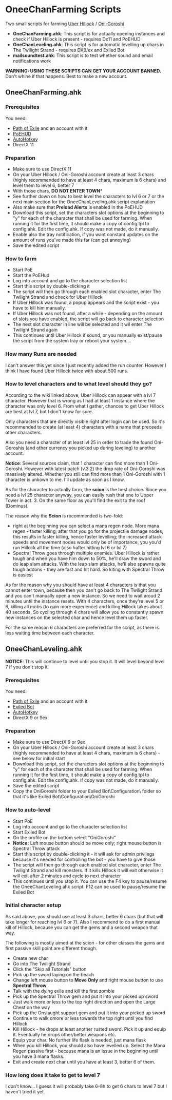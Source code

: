# OneeChanFarming Scripts

Two small scripts for farming [Uber Hillock](https://pathofexile.gamepedia.com/Hillock#Uber_Hillock) / [Oni-Goroshi](https://pathofexile.gamepedia.com/Oni-Goroshi)

* **OneChanFarming.ahk**: This script is for actually opening instances and check if Uber Hillock is present - requires Dx11 and PoEHUD
* **OneChanLeveling.ahk**: This script is for automatic levelling up chars in The Twilight Strand - requires DX9/ex and Exiled Bot
* **mailsoundtest.ahk**: This script is to test whether sound and email notifications work


**WARNING: USING THESE SCRIPTS CAN GET YOUR ACCOUNT BANNED.** Don't whine if that happens. Best to make a new account.

## OneeChanFarming.ahk

### Prerequisites

You need:
* [Path of Exile](https://www.pathofexile.com/) and an account with it
* [PoEHUD](https://github.com/TehCheat/PoEHUD)
* [AutoHotkey](https://autohotkey.com/)
* DirectX 11

### Preparation

* Make sure to use DirectX 11
* On your Uber Hillock / Oni-Goroshi account create at least 3 chars (highly recommended to have at least 4 chars, maximum is 6 chars) and level them to level 6, better 7
* With those chars, **DO NOT ENTER TOWN*** 
* See further down on how to best level the characters to lvl 6 or 7 or the next main section for the OneeChanLeveling.ahk script explanation
* Also make sure that **Preload Alerts** is enabled in the PoEHUD
* Download this script, set the characters slot options at the beginning to "y" for each of the character that shall be used for farming. When running it for the first time, it should make a copy of config.tpl to config.ahk. Edit the config.ahk. If copy was not made, do it manually.
* Enable also the tray notification, if you want constant updates on the amount of runs you've made this far (can get annoying)
* Save the edited script

### How to farm

* Start PoE
* Start the PoEHud
* Log into account and go to the character selection list
* Start this script by double-clicking it
* The script will then go through each enabled slot character, enter The Twilight Strand and check for Uber Hillock
* If Uber Hillock was found, a popup appears and the script exist - you have to kill him manually.
* If Uber Hillock was not found, after a while - depending on the amount of slots you have enabled, the script will go back to character selection
* The next slot character in line will be selected and it wil enter The Twilight Strand again
* This continues until Uber Hillock if sound, or you manually exist/pause the script from the system tray or reboot your system....

### How many Runs are needed

I can't answer this yet since I just recently added the run counter. However I think I have found Uber Hillock twice with about 500 runs.

### How to level characters and to what level should they go?

According to the wiki linked above, Uber Hillock can appear with a lvl 7 character. However that is wrong as I had at least 1 instance where the character was only level 6.
From what I gather, chances to get Uber Hillock are best at lvl 7, but I don't know for sure.

Only characters that are directly visible right after login can be used. So it's recommended to create (at least 4) characters with a name that preceeds other characters.

Also you need a character of at least lvl 25 in order to trade the found Oni-Goroshis (and other currency you picked up during leveling) to another account.

**Notice**: Several sources claim, that 1 character can find more than 1 Oni-Goroshi. However with latest patch (v.3.2) the drop rate of Oni-Goroshi was massively altered. Whether you still can find more than 1 Oni-Goroshi with 1 character is unkown to me. I'll update as soon as I know.

As for the character to actually farm, the **scion** is the best choice. Since you need a lvl 25 character anyway, you can easily rush that one to Upper Tower in act. 3. On the same floor as you'll find the exit to the roof (Dominus).

The reason why the **Scion** is recommended is two-fold:

* right at the beginning you can select a mana regen node. More mana regen - faster killing; after that you go for the projectile damage nodes; this results in faster killing, hence faster levelling; the increased attack speeds and movement nodes would only be of importance, you you'd run Hillock all the time (also hafter hitting lvl 6 or lvl 7)
* Spectral Throw goes through multiple enemies. Uber Hillock is rather tough and when you have him down to 50%, he'll draw the sword and do leap slam attacks. With the leap slam attacks, he'll also spawns quite tough addons - they are fast and hit hard. So kiting with Spectral Throw is easiest

As for the reason why you should have at least 4 characters is that you cannot enter town, because then you can't go back to The Twilight Strand and you can't manually open a new instance. So we need to wait aroud 2 minutes until the instance resets. With 4 characters, once they're level 5 or 6, killing all mobs (to gain more experience) and killing Hillock takes about 40 seconds. So cycling through 4 chars will allow you to constantly spawn new instances on the selected char and hence level them up faster.

For the same reason 6 characters are preferred for the script, as there is less waiting time between each character.


## OneeChanLeveling.ahk

**NOTICE**: This will continue to level until you stop it. It will level beyond level 7 if you don't stop it.

### Prerequisites

You need:
* [Path of Exile](https://www.pathofexile.com/) and an account with it
* [Exiled Bot](http://exiled-bot.net/)
* [AutoHotkey](https://autohotkey.com/)
* DirectX 9 or 9ex

### Preparation

* Make sure to use DirectX 9 or 9ex
* On your Uber Hillock / Oni-Goroshi account create at least 3 chars (highly recommended to have at least 4 chars, maximum is 6 chars) - see below for initial start
* Download this script, set the characters slot options at the beginning to "y" for each of the character that shall be used for farming. When running it for the first time, it should make a copy of config.tpl to config.ahk. Edit the config.ahk. If copy was not made, do it manually.
* Save the edited script
* Copy the OniGoroshi folder to your Exiled Bot\Configuration\ folder so that it's like Exiled Bot\Configuration\OniGoroshi

### How to auto-level

* Start PoE
* Log into account and go to the character selection list
* Start Exiled Bot
* On the profile on the bottom select "OniGoroshi"
* **Notice:** Left mouse button should be move only; right mouse button is Spectral Throw attack
* Start this script by double-clicking it - it will ask for admin privilegs because it's needed for controlling the bot - you have to give those
* The script will then go through each enabled slot character, enter The Twilight Strand and kill monsters. If it kills Hillock it will exit otherwise it will exit after 2 minutes and cycle to next character
* This continues until you stop it. You can use the F4 key to pause/resume the OneeChanLeveling.ahk script. F12 can be used to pause/resume the Exiled Bot

### Initial character setup

As said above, you should use at least 3 chars, better 6 chars (but that will take longer for reaching lvl 6 or 7). Also I recommend to do a first manual kill of Hillock, because you can get the gems and a second weapon that way.

The following is mostly aimed at the scion - for other classes the gems and first passive skill point are different though.

* Create new char
* Go into The Twilight Strand
* Click the "Skip all Tutorials" button
* Pick up the sword laying on the beach
* Change left mouse button to **Move Only** and right mouse button to use **Spectral Throw**
* Talk with the dying exile and kill the first zombie
* Pick up the Spectral Throw gem and put it into your picked up sword
* Just walk more or less to the top right direction and open the Large Chest on the way
* Pick up the Onslaught support gem and put it into your picked up sword
* Continue to walk omore or less towards the top right until you find Hillock
* Kill Hillock - he drops at least another rusted sword. Pick it up and equip it. Eventually he drops other/better weapons etc.
* Equip your char. No further life flask is needed, just mana flask
* When you kill Hillock, you should also have levelled up. Select the Mana Regen passive first - because mana is an issue in the beginning until you have 3 mana flasks.
* Exit and create next char until you have at least 3, better 6 of them.

### How long does it take to get to level 7

I don't know... I guess it will probably take 6-8h to get 6 chars to level 7 but I haven't tried it yet.
